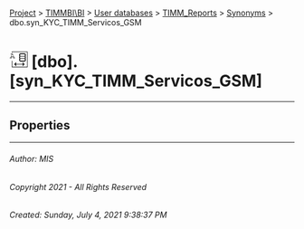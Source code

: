 #### 

[Project](../../../../index.md) > [TIMMBI\\BI](../../../index.md) > [User databases](../../index.md) > [TIMM_Reports](../index.md) > [Synonyms](Synonyms.md) > dbo.syn_KYC_TIMM_Servicos_GSM

# ![Synonyms](../../../../Images/Synonym32.png) [dbo].[syn_KYC_TIMM_Servicos_GSM]

---

## <a name="#properties"></a>Properties



---

###### Author:  MIS

###### Copyright 2021 - All Rights Reserved

###### Created: Sunday, July 4, 2021 9:38:37 PM

